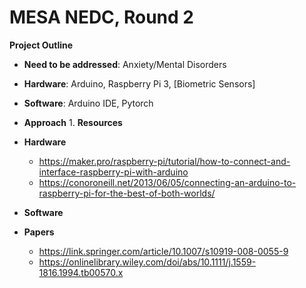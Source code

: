 # MESA NEDC, Round 2
**Project Outline**
  - **Need to be addressed**: Anxiety/Mental Disorders
  - **Hardware**: Arduino, Raspberry Pi 3, [Biometric Sensors]
  - **Software**: Arduino IDE, Pytorch
  - **Approach**
    1. 
**Resources**
  - **Hardware**
    - https://maker.pro/raspberry-pi/tutorial/how-to-connect-and-interface-raspberry-pi-with-arduino
    - https://conoroneill.net/2013/06/05/connecting-an-arduino-to-raspberry-pi-for-the-best-of-both-worlds/
  - **Software**
  
  - **Papers**
    - https://link.springer.com/article/10.1007/s10919-008-0055-9
    - https://onlinelibrary.wiley.com/doi/abs/10.1111/j.1559-1816.1994.tb00570.x
  
  
